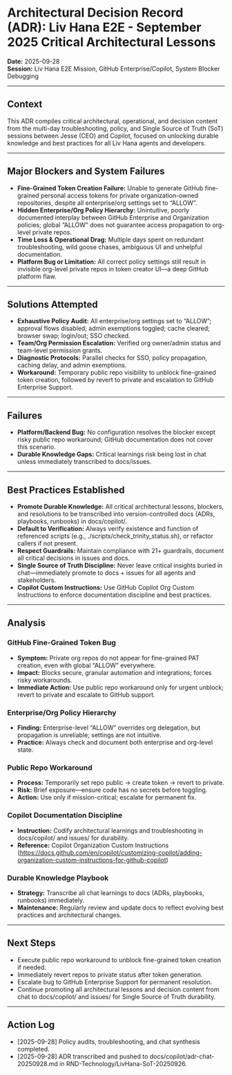 # Architectural Decision Record (ADR): Liv Hana E2E - September 2025 Critical Architectural Lessons

**Date:** 2025-09-28  
**Session:** Liv Hana E2E Mission, GitHub Enterprise/Copilot, System Blocker Debugging

---

## Context

This ADR compiles critical architectural, operational, and decision content from the multi-day troubleshooting, policy, and Single Source of Truth (SoT) sessions between Jesse (CEO) and Copilot, focused on unlocking durable knowledge and best practices for all Liv Hana agents and developers.

---

## Major Blockers and System Failures

- **Fine-Grained Token Creation Failure:** Unable to generate GitHub fine-grained personal access tokens for private organization-owned repositories, despite all enterprise/org settings set to “ALLOW”.  
- **Hidden Enterprise/Org Policy Hierarchy:** Unintuitive, poorly documented interplay between GitHub Enterprise and Organization policies; global “ALLOW” does not guarantee access propagation to org-level private repos.
- **Time Loss & Operational Drag:** Multiple days spent on redundant troubleshooting, wild goose chases, ambiguous UI and unhelpful documentation.  
- **Platform Bug or Limitation:** All correct policy settings still result in invisible org-level private repos in token creator UI—a deep GitHub platform flaw.

---

## Solutions Attempted

- **Exhaustive Policy Audit:** All enterprise/org settings set to “ALLOW”; approval flows disabled; admin exemptions toggled; cache cleared; browser swap; login/out; SSO checked.
- **Team/Org Permission Escalation:** Verified org owner/admin status and team-level permission grants.
- **Diagnostic Protocols:** Parallel checks for SSO, policy propagation, caching delay, and admin exemptions.
- **Workaround:** Temporary public repo visibility to unblock fine-grained token creation, followed by revert to private and escalation to GitHub Enterprise Support.

---

## Failures

- **Platform/Backend Bug:** No configuration resolves the blocker except risky public repo workaround; GitHub documentation does not cover this scenario.
- **Durable Knowledge Gaps:** Critical learnings risk being lost in chat unless immediately transcribed to docs/issues.

---

## Best Practices Established

- **Promote Durable Knowledge:** All critical architectural lessons, blockers, and resolutions to be transcribed into version-controlled docs (ADRs, playbooks, runbooks) in docs/copilot/.
- **Default to Verification:** Always verify existence and function of referenced scripts (e.g., ./scripts/check_trinity_status.sh), or refactor callers if not present.
- **Respect Guardrails:** Maintain compliance with 21+ guardrails, document all critical decisions in issues and docs.
- **Single Source of Truth Discipline:** Never leave critical insights buried in chat—immediately promote to docs + issues for all agents and stakeholders.
- **Copilot Custom Instructions:** Use GitHub Copilot Org Custom Instructions to enforce documentation discipline and best practices.

---

## Analysis

### GitHub Fine-Grained Token Bug

- **Symptom:** Private org repos do not appear for fine-grained PAT creation, even with global “ALLOW” everywhere.
- **Impact:** Blocks secure, granular automation and integrations; forces risky workarounds.
- **Immediate Action:** Use public repo workaround only for urgent unblock; revert to private and escalate to GitHub support.

### Enterprise/Org Policy Hierarchy

- **Finding:** Enterprise-level “ALLOW” overrides org delegation, but propagation is unreliable; settings are not intuitive.
- **Practice:** Always check and document both enterprise and org-level state.

### Public Repo Workaround

- **Process:** Temporarily set repo public → create token → revert to private.
- **Risk:** Brief exposure—ensure code has no secrets before toggling.
- **Action:** Use only if mission-critical; escalate for permanent fix.

### Copilot Documentation Discipline

- **Instruction:** Codify architectural learnings and troubleshooting in docs/copilot/ and issues/ for durability.
- **Reference:** Copilot Organization Custom Instructions (https://docs.github.com/en/copilot/customizing-copilot/adding-organization-custom-instructions-for-github-copilot)

### Durable Knowledge Playbook

- **Strategy:** Transcribe all chat learnings to docs (ADRs, playbooks, runbooks) immediately.
- **Maintenance:** Regularly review and update docs to reflect evolving best practices and architectural changes.

---

## Next Steps

- Execute public repo workaround to unblock fine-grained token creation if needed.
- Immediately revert repos to private status after token generation.
- Escalate bug to GitHub Enterprise Support for permanent resolution.
- Continue promoting all architectural lessons and decision content from chat to docs/copilot/ and issues/ for Single Source of Truth durability.

---

## Action Log

- [2025-09-28] Policy audits, troubleshooting, and chat synthesis completed.
- [2025-09-28] ADR transcribed and pushed to docs/copilot/adr-chat-20250928.md in RND-Technology/LivHana-SoT-20250926.
<!-- Last verified: 2025-10-02 -->

<!-- Optimized: 2025-10-02 -->

<!-- Last updated: 2025-10-02 -->

<!-- Last optimized: 2025-10-02 -->
